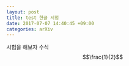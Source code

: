 ```yaml
---
layout: post
title: test 한글 시험
date: 2017-07-07 14:40:45 +09:00
categories: arXiv
---
```

시험을 해보자
수식 $$\frac{1}{2}$$
